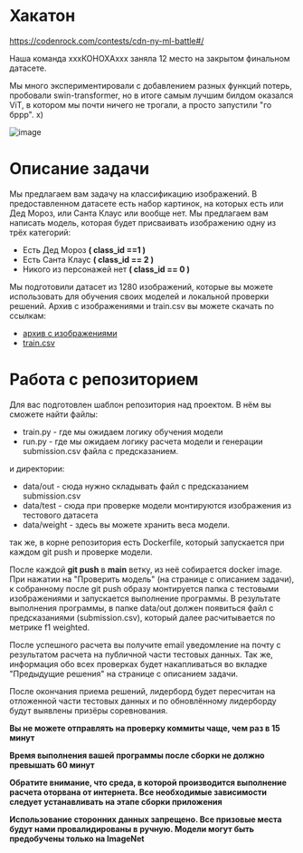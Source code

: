 # Хакатон
https://codenrock.com/contests/cdn-ny-ml-battle#/

Наша команда хххКОНОХАххх заняла 12 место на закрытом финальном датасете.

Мы много экспериментировали с добавлением разных функций потерь, пробовали swin-transformer, но в итоге самым лучшим билдом оказался ViT, в котором мы почти ничего не трогали, а просто запустили "го бррр". х)

![image](https://user-images.githubusercontent.com/44481414/151631938-3a6d822c-adfe-4a19-90f4-a0b7f7d5604d.png)


# Описание задачи
Мы предлагаем вам задачу на классификацию изображений.
В предоставленном датасете есть набор картинок, на которых есть или Дед Мороз, или Санта Клаус или вообще нет.
Мы предлагаем вам написать модель, которая будет присваивать изображению одну из трёх категорий:

- Есть Дед Мороз **( class_id ==1 )**
- Есть Санта Клаус **( class_id == 2 )**
- Никого из персонажей нет **( class_id == 0 )**

Мы подготовили датасет из 1280 изображений, которые вы можете использовать для обучения своих моделей и локальной проверки решений. Архив с изображениями и train.csv вы можете скачать по ссылкам:
- [архив с изображениями](https://contestfiles.s3.eu-central-1.amazonaws.com/nyds/train.zip)
- [train.csv](https://contestfiles.s3.eu-central-1.amazonaws.com/nyds/train.csv)

# Работа с репозиторием
Для вас подготовлен шаблон репозитория над проектом. 
В нём вы сможете найти файлы:
- train.py - где мы ожидаем логику обучения модели
- run.py - где мы ожидаем логику расчета модели и генерации submission.csv  файла с предсказанием.

и директории:
- data/out - сюда нужно складывать файл с предсказанием submission.csv
- data/test - сюда при проверке модели монтируются изображения из тестового датасета
- data/weight - здесь вы можете хранить веса модели.

так же, в корне репозитория есть Dockerfile, который запускается при каждом git push и проверке модели.

После каждой **git push** в **main** ветку, из неё собирается docker image.
При нажатии на "Проверить модель" (на странице с описанием задачи), к собранному после git push образу монтируется папка с тестовыми изображениями и запускается выполнение программы. 
В результате выполнения программы, в папке data/out должен появиться файл с предсказаниями (submission.csv), который далее расчитывается по метрике f1 weighted.

После успешного расчета вы получите email уведомление на почту с результатом расчета на публичной части тестовых данных. Так же, информация обо всех проверках будет накапливаться во вкладке "Предыдущие решения" на странице с описанием задачи.

После окончания приема решений, лидерборд будет пересчитан на отложенной части тестовых данных и по обновлённому лидерборду будут выявлены призёры соревнования.

**Вы не можете отправлять на проверку коммиты чаще, чем раз в 15 минут**

**Время выполнения вашей программы после сборки не должно превышать 60 минут**

**Обратите внимание, что среда, в которой производится выполнение расчета оторвана от интернета. Все необходимые зависимости следует устанавливать на этапе сборки приложения**

**Использование сторонних данных запрещено. Все призовые места будут нами провалидированы в ручную.  Модели могут быть предобучены только на ImageNet**
